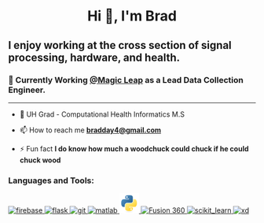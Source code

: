 <h1 align="center">Hi 👋, I'm Brad</h1>
<h2 align="left"> I enjoy working at the cross section of signal processing, hardware, and health.</h2>
<h3 align="left">🏢 Currently Working <a href="https://www.magicleap.com/">@Magic Leap</a>  as a Lead Data Collection Engineer.</h3>

---

- 🏫 UH Grad - Computational Health Informatics M.S

- 📫 How to reach me **bradday4@gmail.com**

- ⚡ Fun fact **I do know how much a woodchuck could chuck if he could chuck wood**

<h3 align="left">Languages and Tools:</h3>
<p align="left"> <a href="https://firebase.google.com/" target="_blank"> <img src="https://www.vectorlogo.zone/logos/firebase/firebase-icon.svg" alt="firebase" width="40" height="40"/> </a> <a href="https://flask.palletsprojects.com/" target="_blank"> <img src="https://www.vectorlogo.zone/logos/pocoo_flask/pocoo_flask-icon.svg" alt="flask" width="40" height="40"/> </a> <a href="https://git-scm.com/" target="_blank"> <img src="https://www.vectorlogo.zone/logos/git-scm/git-scm-icon.svg" alt="git" width="40" height="40"/> </a> <a href="https://www.mathworks.com/" target="_blank"> <img src="https://raw.githubusercontent.com/simple-icons/simple-icons/master/icons/mathworks.svg" alt="matlab" width="40" height="40"/> </a> <a href="https://www.python.org" target="_blank"> <img src="https://raw.githubusercontent.com/devicons/devicon/master/icons/python/python-original.svg" alt="python" width="40" height="40"/> </a> <a href="https://www.autodesk.com/products/fusion-360" target="_blank"> <img src="https://pluralsight.imgix.net/paths/path-icons/fusion360-5d76c87271.png" alt="Fusion 360" width="45" height="45"/> </a> <a href="https://scikit-learn.org/" target="_blank"> <img src="https://upload.wikimedia.org/wikipedia/commons/0/05/Scikit_learn_logo_small.svg" alt="scikit_learn" width="40" height="40"/> </a> <a href="https://www.adobe.com/products/xd.html" target="_blank"> <img src="https://cdn.worldvectorlogo.com/logos/adobe-xd.svg" alt="xd" width="40" height="40"/> </a> </p>
